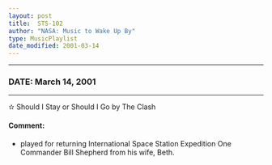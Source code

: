 ```yaml
---
layout: post
title:  STS-102
author: "NASA: Music to Wake Up By"
type: MusicPlaylist
date_modified: 2001-03-14
---
```


----
### DATE: March 14, 2001
----
✫ Should I Stay or Should I Go by The Clash

#### Comment:
* played for returning International Space Station Expedition One Commander Bill Shepherd from his wife, Beth.
